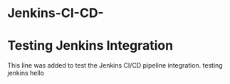 # Jenkins-CI-CD-
# Testing Jenkins Integration
This line was added to test the Jenkins CI/CD pipeline integration.
testing jenkins 
hello


